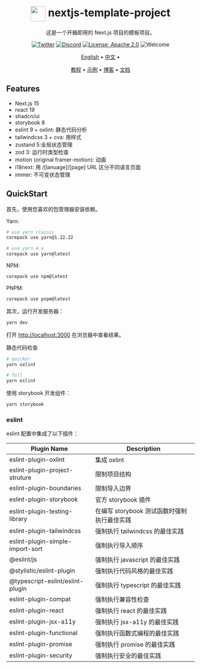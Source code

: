 <div align= "center">
    <h1> <img src="public/readme/logo.png" height=40 align="texttop"> nextjs-template-project</h1>
</div>

<p align="center">
这是一个开箱即用的 Next.js 项目的模板项目。
</p>


<div align="center">

[![Twitter](https://img.shields.io/twitter/follow/XAgent?style=social)]() [![Discord](https://img.shields.io/badge/XAgent-Discord-purple?style=flat)]() [![License: Apache 2.0](https://img.shields.io/badge/License-Apache_2.0-green.svg)](https://opensource.org/license/apache-2-0/) ![Welcome](https://img.shields.io/badge/contributions-welcome-brightgreen.svg?style=flat)
</div>

<p align="center">
    <a href="README.md">English</a> •
    <a href="README_ZH.md">中文</a> •
</p>

<p align="center">
  <a href="#quickstart">教程</a> •
  <a href="">示例</a> •
  <a href="">博客</a> •
  <a href="">文档</a>
</p>


## Features

* Next.js 15
* react 19
* shadcn/ui
* storybook 8
* eslint 9 + oxlint: 静态代码分析
* tailwindcss 3 + cva: 用样式
* zustand 5:全局状态管理
* zod 3: 运行时类型检查
* motion (original framer-motion): 动画
* i18next: 用 /[lanuage]/[page] URL 区分不同语言页面
* immer: 不可变状态管理

## QuickStart

首先，使用您喜欢的包管理器安装依赖。

Yarn:

```bash
# use yarn classic
corepack use yarn@1.22.22

# use yarn 4.x
corepack use yarn@latest
```

NPM:

```bash
corepack use npm@latest
```

PNPM:

```bash
corepack use pnpm@latest
```

其次，运行开发服务器：

```bash
yarn dev
```

打开 [http://localhost:3000](http://localhost:3000) 在浏览器中查看结果。


静态代码检查

```bash
# quicker
yarn oxlint

# full
yarn eslint
```

使用 storybook 开发组件：
```bash
yarn storybook
```

### eslint

eslint 配置中集成了以下插件：

| Plugin Name                      | Description                                 |
| -------------------------------- | ------------------------------------------- |
| eslint-plugin-oxlint             | 集成 oxlint                                 |
| eslint-plugin-project-struture   | 限制项目结构                                |
| eslint-plugin-boundaries         | 限制导入边界                                |
| eslint-plugin-storybook          | 官方 storybook 插件                         |
| eslint-plugin-testing-library    | 在编写 storybook 测试函数时强制执行最佳实践 |
| eslint-plugin-tailwindcss        | 强制执行 tailwindcss 的最佳实践             |
| eslint-plugin-simple-import-sort | 强制执行导入顺序                            |
| @eslint/js                       | 强制执行 javascript 的最佳实践              |
| @stylistic/eslint-plugin         | 强制执行代码风格的最佳实践                  |
| @typescript-eslint/eslint-plugin | 强制执行 typescript 的最佳实践              |
| eslint-plugin-compat             | 强制执行兼容性检查                          |
| eslint-plugin-react              | 强制执行 react 的最佳实践                   |
| eslint-plugin-jsx-a11y           | 强制执行 jsx-a11y 的最佳实践                |
| eslint-plugin-functional         | 强制执行函数式编程的最佳实践                |
| eslint-plugin-promise            | 强制执行 promise 的最佳实践                 |
| eslint-plugin-security           | 强制执行安全的最佳实践                      |
